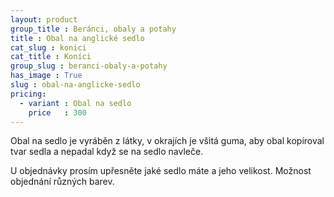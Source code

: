 ```yaml
---
layout: product
group_title : Beránci, obaly a potahy
title : Obal na anglické sedlo
cat_slug : konici
cat_title : Koníci
group_slug : beranci-obaly-a-potahy
has_image : True
slug : obal-na-anglicke-sedlo
pricing:
  - variant : Obal na sedlo
    price   : 300
---
```


Obal na sedlo je vyráběn z látky, v okrajích je všitá guma, 
aby obal kopíroval tvar sedla a nepadal když se na sedlo navleče.

U objednávky prosím upřesněte jaké sedlo máte a jeho velikost.
Možnost objednání různých barev.

